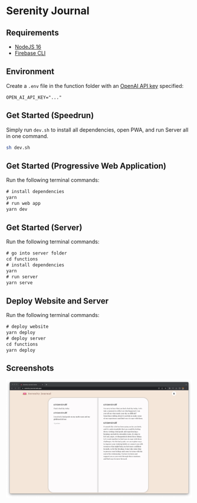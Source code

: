 # Serenity Journal

## Requirements

- [NodeJS 16](https://nodejs.org/en/blog/release/v16.16.0)
- [Firebase CLI](https://firebase.google.com/docs/cli)

## Environment
Create a ``.env`` file in the function folder with an [OpenAI API key](https://help.openai.com/en/articles/4936850-where-do-i-find-my-secret-api-key) specified:

```shell
OPEN_AI_API_KEY="..."
```

## Get Started (Speedrun)
Simply run `dev.sh` to install all dependencies, open PWA, and run Server all in one command.

```bash
sh dev.sh
```

## Get Started (Progressive Web Application)

Run the following terminal commands:

```shell
# install dependencies
yarn
# run web app
yarn dev
```

## Get Started (Server)

Run the following terminal commands:

```shell
# go into server folder
cd functions
# install dependencies
yarn
# run server
yarn serve
```

## Deploy Website and Server

Run the following terminal commands:

```shell
# deploy website
yarn deploy
# deploy server
cd functions
yarn deploy
```

## Screenshots

![Screenshot 1](docs/screenshot_0.png)
